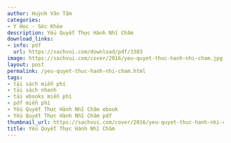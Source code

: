 ```yaml
---
author: Huỳnh Văn Tâm
categories:
- Y Học - Sức Khỏe
description: Yếu Quyết Thực Hành Nhĩ Châm
download_links:
- info: pdf
  url: https://sachvui.com/download/pdf/3383
image: https://sachvui.com/cover/2016/yeu-quyet-thuc-hanh-nhi-cham.jpg
layout: post
permalink: /yeu-quyet-thuc-hanh-nhi-cham.html
tags:
- tải sách miễn phí
- tải sách nhanh
- tải ebooks miễn phí
- pdf miễn phí
- Yếu Quyết Thực Hành Nhĩ Châm ebook
- Yếu Quyết Thực Hành Nhĩ Châm pdf
thumbnail_url: https://sachvui.com/cover/2016/yeu-quyet-thuc-hanh-nhi-cham.jpg
title: Yếu Quyết Thực Hành Nhĩ Châm
---
```


 <div class="item-desc text-justify"> </div>